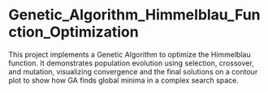 # Genetic_Algorithm_Himmelblau_Function_Optimization
This project implements a Genetic Algorithm to optimize the Himmelblau function. It demonstrates population evolution using selection, crossover, and mutation, visualizing convergence and the final solutions on a contour plot to show how GA finds global minima in a complex search space.
